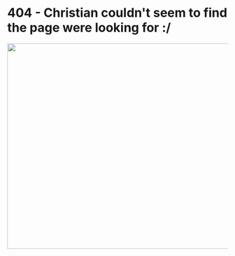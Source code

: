 <html>
  <head>
    <h1>404 - Christian couldn't seem to find the page were looking for :/ </h1></head>

  <body>

<img src="https://media.tenor.com/xXl1P1HlpocAAAAC/christian-cage-aew.gif" width="770" height="470" class="center"/>


</body>
</html>
